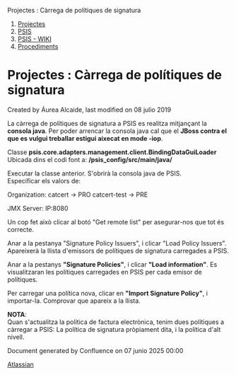 Projectes : Càrrega de polítiques de signatura  

1.  [Projectes](index.md)
2.  [PSIS](PSIS_24215797.md)
3.  [PSIS - WIKI](PSIS---WIKI_24215598.md)
4.  [Procediments](Procediments_24215610.md)

Projectes : Càrrega de polítiques de signatura
==============================================

Created by Áurea Alcaide, last modified on 08 julio 2019

La càrrega de polítiques de signatura a PSIS es realitza mitjançant la **consola java**. Per poder arrencar la consola java cal que el **JBoss contra el que es vulgui treballar estigui aixecat en mode -iop**.

Classe **psis.core.adapters.management.client.BindingDataGuiLoader**  
Ubicada dins el codi font a: **/psis\_config/src/main/java/**

Executar la classe anterior. S'obrirà la consola java de PSIS.  
Especificar els valors de:

Organization:
  catcert -> PRO
  catcert-test -> PRE

JMX Server:
  IP:8080

Un cop fet això clicar al botó "Get remote list" per asegurar-nos que tot és correcte.

Anar a la pestanya "Signature Policy Issuers", i clicar "Load Policy Issuers".  
Apareixerà la llista d'emissors de polítiques de signatura carregades a PSIS.

Anar a la pestanys **"Signature Policies"**, i clicar **"Load information"**. Es visualitzaran les polítiques carregades en PSIS per cada emisor de polítiques.

Per carregar una política nova, clicar en **"Import Signature Policy"**, i importar-la. Comprovar que apareix a la llista.

**NOTA**:  
Quan s'actualitza la política de factura electrònica, tenim dues polítiques a càrregar a PSIS: La política de signatura pròpiament dita, i la política d'alt nivell.

Document generated by Confluence on 07 junio 2025 00:00

[Atlassian](http://www.atlassian.com/)